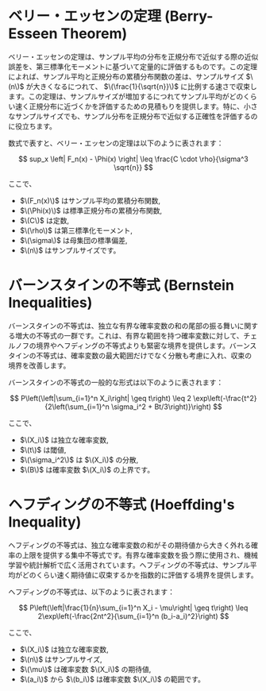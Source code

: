# ベリー・エッセンの定理 (Berry-Esseen Theorem)

ベリー・エッセンの定理は、サンプル平均の分布を正規分布で近似する際の近似誤差を、第三標準化モーメントに基づいて定量的に評価するものです。この定理によれば、サンプル平均と正規分布の累積分布関数の差は、サンプルサイズ $\(n\)$ が大きくなるにつれて、 $\(\frac{1}{\sqrt{n}}\)$ に比例する速さで収束します。この定理は、サンプルサイズが増加するにつれてサンプル平均がどのくらい速く正規分布に近づくかを評価するための見積もりを提供します。特に、小さなサンプルサイズでも、サンプル分布を正規分布で近似する正確性を評価するのに役立ちます。

数式で表すと、ベリー・エッセンの定理は以下のように表されます：

$$
sup_x \left| F_n(x) - \Phi(x) \right| \leq \frac{C \cdot \rho}{\sigma^3 \sqrt{n}}
$$

ここで、
- $\(F_n(x)\)$ はサンプル平均の累積分布関数,
- $\(\Phi(x)\)$ は標準正規分布の累積分布関数,
- $\(C\)$ は定数,
- $\(\rho\)$ は第三標準化モーメント,
- $\(\sigma\)$ は母集団の標準偏差,
- $\(n\)$ はサンプルサイズです。

# バーンスタインの不等式 (Bernstein Inequalities)

バーンスタインの不等式は、独立な有界な確率変数の和の尾部の振る舞いに関する増大の不等式の一群です。これは、有界な範囲を持つ確率変数に対して、チェルノフの境界やヘフディングの不等式よりも緊密な境界を提供します。バーンスタインの不等式は、確率変数の最大範囲だけでなく分散も考慮に入れ、収束の境界を改善します。

バーンスタインの不等式の一般的な形式は以下のように表されます：

$$
P\left(\left|\sum_{i=1}^n X_i\right| \geq t\right) \leq 2 \exp\left(-\frac{t^2}{2\left(\sum_{i=1}^n \sigma_i^2 + Bt/3\right)}\right)
$$

ここで、
- $\(X_i\)$ は独立な確率変数,
- $\(t\)$ は閾値,
- $\(\sigma_i^2\)$ は $\(X_i\)$ の分散,
- $\(B\)$ は確率変数 $\(X_i\)$ の上界です。

# ヘフディングの不等式 (Hoeffding's Inequality)

ヘフディングの不等式は、独立な確率変数の和がその期待値から大きく外れる確率の上限を提供する集中不等式です。有界な確率変数を扱う際に使用され、機械学習や統計解析で広く活用されています。ヘフディングの不等式は、サンプル平均がどのくらい速く期待値に収束するかを指数的に評価する境界を提供します。

ヘフディングの不等式は、以下のように表されます：

$$
P\left(\left|\frac{1}{n}\sum_{i=1}^n X_i - \mu\right| \geq t\right) \leq 2\exp\left(-\frac{2nt^2}{\sum_{i=1}^n (b_i-a_i)^2}\right)
$$

ここで、
- $\(X_i\)$ は独立な確率変数,
- $\(n\)$ はサンプルサイズ,
- $\(\mu\)$ は確率変数 $\(X_i\)$ の期待値,
- $\(a_i\)$ から $\(b_i\)$ は確率変数 $\(X_i\)$ の範囲です。
